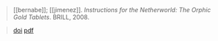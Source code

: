 > [[bernabe]]; [[jimenez]]. *Instructions for the Netherworld: The Orphic Gold Tablets*. BRILL, 2008. 

> [doi](https://doi.org/10.1163/ej.9789004163713.i-379)
> [pdf](a-bernabe-a-jimenez2008.pdf)